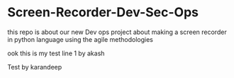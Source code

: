 # Screen-Recorder-Dev-Sec-Ops
this repo is about our new Dev ops project about making a screen recorder in python language using the agile methodologies 


ook this is my test line 1 by akash 

Test by karandeep
